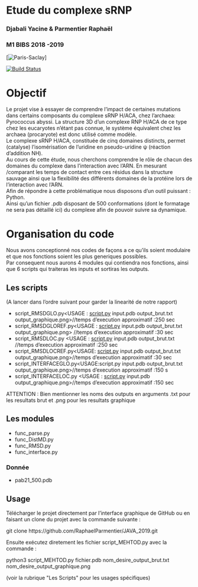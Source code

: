<!DOCTYPE html><html><head><meta charset="utf-8"><title>Etude du complexe sRNP.md</title><style></style></head><body id="preview">
<h1><a id="Etude_du_complexe_sRNP_0"></a>Etude du complexe sRNP</h1>
<h3><a id="Djabali_Yacine__Parmentier_Raphal_1"></a>Djabali Yacine &amp; Parmentier Raphaël</h3>
<h3><a id="M1_BIBS_2018_2019_2"></a>M1 BIBS 2018 -2019</h3>
<p>[<img src="https://hal.archives-ouvertes.fr/UNIV-PARIS-SACLAY/public/logo_UP_saclay_final.png" alt="Paris-Saclay">]</p>
<p><a href="https://travis-ci.org/joemccann/dillinger"><img src="https://travis-ci.org/joemccann/dillinger.svg?branch=master" alt="Build Status"></a></p>
<h1><a id="Objectif_8"></a>Objectif</h1>
<p>Le projet vise à essayer de comprendre l’impact de certaines mutations dans certains composants du complexe sRNP H/ACA, chez l’archaea: Pyrococcus abyssi. La structure 3D d’un complexe RNP H/ACA de ce type chez les eucaryotes n’étant pas connue, le système équivalent chez les archaea (procaryote) est donc utilisé comme modèle.<br>
Le complexe sRNP H/ACA, constituée de cinq domaines distincts, permet (catalyse) l’isomérisation de l’uridine en pseudo-uridine ψ (réaction d’addition NH).<br>
Au cours de cette étude, nous cherchons comprendre le rôle de chacun des domaines du complexe dans l’interaction avec l’ARN. En mesurant /comparant les temps de contact entre ces résidus dans la structure sauvage ainsi que la flexibilité des différents domaines de la protéine lors de l’interaction avec l’ARN.<br>
Afin de répondre à cette problématique nous disposons d’un outil puissant : Python.<br>
Ainsi qu’un fichier .pdb  disposant de 500 conformations (dont le formatage ne sera pas détaillé ici) du complexe afin de pouvoir suivre sa dynamique.</p>
<h1><a id="Organisation_du_code_16"></a>Organisation du code</h1>
<p>Nous avons conceptionné nos codes de façons a ce qu’ils soient modulaire et que nos fonctions soient les plus generiques possibles.<br>
Par consequent nous aurons 4 modules qui contiendra nos fonctions, ainsi que 6 scripts qui traiteras les inputs et sortiras les outputs.</p>
<h2><a id="Les_scripts_20"></a>Les scripts</h2>
<p>(A lancer dans l’ordre suivant pour garder la linearité de notre rapport)</p>
<ul>
<li>script_RMSDGLO.py&lt;USAGE : <a href="http://script.py">script.py</a> input.pdb output_brut.txt output_graphique.png&gt;//temps d’execution approximatif :250 sec</li>
<li>script_RMSDGLOREF.py&lt;USAGE : <a href="http://script.py">script.py</a> input.pdb output_brut.txt output_graphique.png&gt; //temps d’execution approximatif :30 sec</li>
<li>script_RMSDLOC.py &lt;USAGE : <a href="http://script.py">script.py</a> input.pdb output_brut.txt  //temps d’execution approximatif :250 sec</li>
<li>script_RMSDLOCREF.py&lt;USAGE: <a href="http://script.py">script.py</a> input.pdb output_brut.txt output_graphique.png&gt;//temps d’execution approximatif :30 sec</li>
<li>script_INTERFACEGLO.py&lt;USAGE:script.py input.pdb output_brut.txt output_graphique.png&gt;//temps d’execution approximatif :150 s</li>
<li>script_INTERFACELOC.py &lt;USAGE : <a href="http://script.py">script.py</a> input.pdb output_graphique.png&gt;//temps d’execution approximatif :150 sec</li>
</ul>
<p>ATTENTION : Bien mentionner les noms des outputs en arguments .txt pour les resultats brut et .png pour les resultats graphique</p>
<h2><a id="Les_modules_31"></a>Les modules</h2>
<ul>
<li>func_parse.py</li>
<li>func_DistMD.py</li>
<li>func_RMSD.py</li>
<li>func_interface.py</li>
</ul>
<h3><a id="Donne_41"></a>Donnée</h3>
<ul> 
<li>pab21_500.pdb</li>
</ul>
<h2><a id="Usage"></a>Usage</h2>
<p>Télécharger le projet directement par l’interface graphique de GitHub ou en faisant un clone du projet avec la commande suivante :</p>
<p>git clone https://github.com/RaphaelParmentier/JAVA_2019.git</p>
<p>Ensuite exécutez diretement les fichier script_MEHTOD.py avec la commande :</p>
<p>python3 script_MEHTOD.py fichier.pdb nom_desire_output_brut.txt nom_desire_output_graphique.png</p>
<p>(voir la rubrique "Les Scripts" pour les usages spécifiques)</p>
</body></html>

